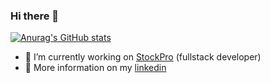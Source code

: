 ### Hi there 👋

[![Anurag's GitHub stats](https://github-readme-stats.vercel.app/api?username=Jaetan-Salvetat&theme=radical)](https://github.com/anuraghazra/github-readme-stats)

- 🔭 I’m currently working on [StockPro](https://www.stock-pro.fr/) (fullstack developer)
- 💬 More information on my [linkedin](https://www.linkedin.com/in/gaetan-salvi/)

<!--
**Jaetan-Salvetat/Jaetan-Salvetat** is a ✨ _special_ ✨ repository because its `README.md` (this file) appears on your GitHub profile.

Here are some ideas to get you started:

- 🔭 I’m currently working on ...
- 🌱 I’m currently learning ...
- 👯 I’m looking to collaborate on ...
- 🤔 I’m looking for help with ...
- 💬 Ask me about ...
- 📫 How to reach me: ...
- 😄 Pronouns: ...
- ⚡ Fun fact: ...
-->
